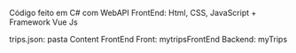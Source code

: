 Código feito em C# com WebAPI
FrontEnd: Html, CSS, JavaScript + Framework Vue Js


trips.json:  pasta Content FrontEnd
Front: mytripsFrontEnd
Backend: myTrips
